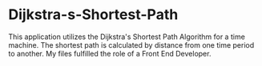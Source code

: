 # Dijkstra-s-Shortest-Path
This application utilizes the Dijkstra's Shortest Path Algorithm for a time machine. The shortest path is calculated by distance from one time period to another. My files fulfilled the role of a Front End Developer.
